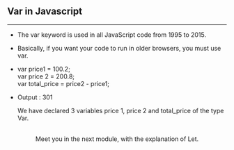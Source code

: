 ## Var in Javascript
----------
- The var keyword is used in all JavaScript code from 1995 to 2015.

- Basically, if you want your code to run in older browsers, you must use var.

- var price1 = 100.2;  <br>
var price 2 = 200.8;     <br>
var  total_price = price2 - price1; <br>

- Output : 301 <br>

    We have declared 3 variables price 1, price 2 and total_price of the type Var. 
<br><br>

<div align ="center">
 Meet you in the next module, with the explanation of Let.
 </div>